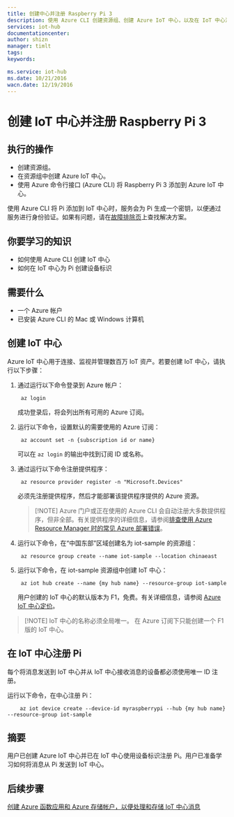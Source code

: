 ```yaml
---
title: 创建中心并注册 Raspberry Pi 3
description: 使用 Azure CLI 创建资源组、创建 Azure IoT 中心，以及在 IoT 中心注册 Pi。
services: iot-hub
documentationcenter: 
author: shizn
manager: timlt
tags: 
keywords: 

ms.service: iot-hub
ms.date: 10/21/2016
wacn.date: 12/19/2016
---
```


# 创建 IoT 中心并注册 Raspberry Pi 3
## 执行的操作
* 创建资源组。
* 在资源组中创建 Azure IoT 中心。
* 使用 Azure 命令行接口 (Azure CLI) 将 Raspberry Pi 3 添加到 Azure IoT 中心。

使用 Azure CLI 将 Pi 添加到 IoT 中心时，服务会为 Pi 生成一个密钥，以便通过服务进行身份验证。如果有问题，请在[故障排除页](./iot-hub-raspberry-pi-kit-node-troubleshooting.md)上查找解决方案。

## 你要学习的知识
* 如何使用 Azure CLI 创建 IoT 中心
* 如何在 IoT 中心为 Pi 创建设备标识

## 需要什么
* 一个 Azure 帐户
* 已安装 Azure CLI 的 Mac 或 Windows 计算机

## 创建 IoT 中心
Azure IoT 中心用于连接、监视并管理数百万 IoT 资产。若要创建 IoT 中心，请执行以下步骤：

1. 通过运行以下命令登录到 Azure 帐户：
   
        az login
   
    成功登录后，将会列出所有可用的 Azure 订阅。
    
2. 运行以下命令，设置默认的需要使用的 Azure 订阅：
   
        az account set -n {subscription id or name}
   
    可以在 `az login` 的输出中找到订阅 ID 或名称。
    
3. 通过运行以下命令注册提供程序：
   
        az resource provider register -n "Microsoft.Devices"
   
    必须先注册提供程序，然后才能部署该提供程序提供的 Azure 资源。
   
     > [!NOTE] Azure 门户或正在使用的 Azure CLI 会自动注册大多数提供程序，但非全部。有关提供程序的详细信息，请参阅[排查使用 Azure Resource Manager 时的常见 Azure 部署错误](../azure-resource-manager/resource-manager-common-deployment-errors.md)。
   > 
   > 
   
4. 运行以下命令，在“中国东部”区域创建名为 iot-sample 的资源组：
   
        az resource group create --name iot-sample --location chinaeast
        
5. 运行以下命令，在 iot-sample 资源组中创建 IoT 中心：
   
        az iot hub create --name {my hub name} --resource-group iot-sample
   
    用户创建的 IoT 中心的默认版本为 F1，免费。有关详细信息，请参阅 [Azure IoT 中心定价](https://www.azure.cn/pricing/details/iot-hub/)。

> [!NOTE] IoT 中心的名称必须全局唯一。
> 在 Azure 订阅下只能创建一个 F1 版的 IoT 中心。
> 
> 

## 在 IoT 中心注册 Pi
每个将消息发送到 IoT 中心并从 IoT 中心接收消息的设备都必须使用唯一 ID 注册。

运行以下命令，在中心注册 Pi：

        az iot device create --device-id myraspberrypi --hub {my hub name} --resource-group iot-sample

## 摘要
用户已创建 Azure IoT 中心并已在 IoT 中心使用设备标识注册 Pi。用户已准备学习如何将消息从 Pi 发送到 IoT 中心。

## 后续步骤
[创建 Azure 函数应用和 Azure 存储帐户，以便处理和存储 IoT 中心消息](./iot-hub-raspberry-pi-kit-node-lesson3-deploy-resource-manager-template.md)

<!---HONumber=Mooncake_1212_2016-->